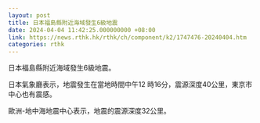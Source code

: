 ```yaml
---
layout: post
title: 日本福島縣附近海域發生6級地震
date: 2024-04-04 11:42:25.000000000 +08:00
link: https://news.rthk.hk/rthk/ch/component/k2/1747476-20240404.htm
categories: rthk
---
```


日本福島縣附近海域發生6級地震。

日本氣象廳表示，地震發生在當地時間中午12 時16分，震源深度40公里，東京市中心也有震感。

歐洲-地中海地震中心表示，地震的震源深度32公里。
